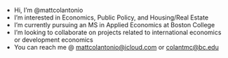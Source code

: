 -  Hi, I’m @mattcolantonio
-  I’m interested in Economics, Public Policy, and Housing/Real Estate
-  I’m currently pursuing an MS in Applied Economics at Boston College
-  I’m looking to collaborate on projects related to international economics or development economics
-  You can reach me @ mattcolantonio@icloud.com or colantmc@bc.edu

<!---
mattcolantonio/mattcolantonio is a ✨ special ✨ repository because its `README.md` (this file) appears on your GitHub profile.
You can click the Preview link to take a look at your changes.
--->
